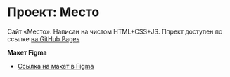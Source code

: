 # Проект: Место

 Сайт «Место».
 Написан на чистом HTML+CSS+JS.
 Ппрект доступен  по ссылке [на GitHub Pages](https://f4rr311.github.io/mesto/)
 
**Макет Figma**

* [Ссылка на макет в Figma](https://www.figma.com/file/2cn9N9jSkmxD84oJik7xL7/JavaScript.-Sprint-4?node-id=0%3A1)

